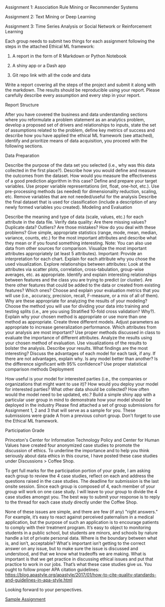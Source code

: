 Assignment 1: Association Rule Mining or Recommender Systems

Assignment 2: Text Mining or Deep Learning

Assignment 3: Time Series Analysis or Social Network or Reinforcement Learning

Each group needs to submit two things for each assignment following the steps in the attached Ethical ML framework:

1) A report in the form of R Markdown or Python Notebook 

2) A shiny app or a Dash app

3) Git repo link with all the code and data

Write a report covering all the steps of the project and submit it along with the markdown. The results should be reproducible using your report. Please carefully describe every assumption and every step in your report.

Report Structure

After you have covered the business and data understanding sections where you reformulate a problem statement as an analytics problem, develop a proposed set of drivers and relationships to inputs, state the set of assumptions related to the problem, define key metrics of success and describe how you have applied the ethical ML framework (see attached), identify and prioritize means of data acquisition, you proceed with the following sections. 

Data Preparation

Describe the purpose of the data set you selected (i.e., why was this data collected in the first place?). Describe how you would define and measure the outcomes from the dataset. How would you measure the effectiveness of a good prediction algorithm in this case?
Define and prepare your target variables. Use proper variable representations (int, float, one-hot, etc.). Use pre-processing methods (as needed) for dimensionality reduction, scaling, etc. Remove variables that are not needed/useful for the analysis
Describe the final dataset that is used for classification (include a description of any newly formed variables you created).
Modeling and Evaluation

Describe the meaning and type of data (scale, values, etc.) for each attribute in the data file.
Verify data quality: Are there missing values? Duplicate data? Outliers? Are those mistakes? How do you deal with these problems?
Give simple, appropriate statistics (range, mode, mean, median, variance, counts, etc.) for the most important attributes and describe what they mean or if you found something interesting. Note: You can also use data from other sources for comparison.
Visualize the most important attributes appropriately (at least 5 attributes). Important: Provide an interpretation for each chart. Explain for each attribute why you chose the used visualization.
Explore relationships between attributes: Look at the attributes via scatter plots, correlation, cross-tabulation, group-wise averages, etc. as appropriate.
Identify and explain interesting relationships between features and the class you are trying to predict (or cluster).
Are there other features that could be added to the data or created from existing features?  Which ones?
Choose and explain your evaluation metrics that you will use (i.e., accuracy, precision, recall, F-measure, or a mix of all of them). Why are these appropriate for analyzing the results of your modeling?
Choose the method you will use for dividing your data into training and testing splits (i.e., are you using Stratified 10-fold cross validation? Why?). Explain why your chosen method is appropriate or use more than one method as appropriate.
Create three different  models. Adjust parameters as appropriate to increase generalization performance.
Which attributes from your analysis are most important? Use proper methods discussed in class to evaluate the importance of different attributes.
Analyze the results using your chosen method of evaluation. Use visualizations of the results to bolster the analysis.
Describe your results. What findings are the most interesting?
Discuss the advantages of each model for each task, if any. If there are not advantages, explain why. Is any model better than another? Is the difference significant with 95% confidence? Use proper statistical comparison methods
Deployment

How useful is your model for interested parties (i.e., the companies or organizations that might want to use it)?
How would you deploy your model for interested parties?
What other data should be collected?
How often would the model need to be updated, etc.?
Build a simple shiny app with a particular user group in mind to demonstrate how your model should be deployed in the industry
Please find attached a set of group submissions for Assignment 1, 2 and 3 that will serve as a sample for you. These submissions were grade A from a previous cohort group. Don't forget to use the Ethical ML framework.

Participation Grade

Princeton's Center for Information Technology Policy and Center for Human Values have created four anonymized case studies to promote the discussion of ethics. To underline the importance and to help you think seriously about data ethics in this course, I have posted these case studies under Discussions > Coffee Shop. 

To get full marks for the participation portion of your grade, I am asking each group to review the 4 case studies, reflect on each and address the questions raised in the case studies. The deadline for submission is the last onsite session. Since each group is composed of 4, each member of your group will work on one case study. I will leave to your group to divide the 4 case studies amongst you. The best way to submit your response is to reply to the thread for each case study directly under the Coffee Shop.

None of these issues are simple, and there are few (if any) "right answers." For example, it’s easy to react against perceived paternalism in a medical application, but the purpose of such an application is to encourage patients to comply with their treatment program. It’s easy to object to monitoring students in a public school, but students are minors, and schools by nature handle a lot of private personal data. Where is the boundary between what is, and isn’t, acceptable? What's important isn’t getting to the correct answer on any issue, but to make sure the issue is discussed and understood, and that we know what tradeoffs we are making. What is important is that we get practice in discussing ethical issues and put that practice to work in our jobs. That’s what these case studies give us. You ought to follow proper APA citation guidelines: https://blog.apastyle.org/apastyle/2017/01/how-to-cite-quality-standards-and-guidelines-in-apa-style.html

Looking forward to your perspectives.

[Sample Assignment](https://learn.continue.yorku.ca/pluginfile.php/346137/mod_forum/attachment/292086/Sample%20Assignments%20A-graded%20submissions.zip)